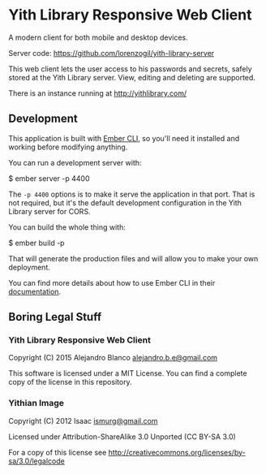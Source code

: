 # Yith Library Responsive Web Client

A modern client for both mobile and desktop devices.

Server code: https://github.com/lorenzogil/yith-library-server

This web client lets the user access to his passwords and secrets, safely
stored at the Yith Library server. View, editing and deleting are supported.

There is an instance running at http://yithlibrary.com/

## Development

This application is built with [Ember CLI](http://ember-cli.com/), so you'll
need it installed and working before modifying anything.

You can run a development server with:

  $ ember server -p 4400

The `-p 4400` options is to make it serve the application in that port. That is
not required, but it's the default development configuration in the Yith
Library server for CORS.

You can build the whole thing with:

  $ ember build -p

That will generate the production files and will allow you to make your own
deployment.

You can find more details about how to use Ember CLI in their
[documentation](http://ember-cli.com/user-guide/).

## Boring Legal Stuff

### Yith Library Responsive Web Client

Copyright (C) 2015 Alejandro Blanco <alejandro.b.e@gmail.com>

This software is licensed under a MIT License. You can find a complete copy of
the license in this repository.

### Yithian Image

Copyright (C) 2012 Isaac <ismurg@gmail.com>

Licensed under Attribution-ShareAlike 3.0 Unported (CC BY-SA 3.0)

For a copy of this license see
<http://creativecommons.org/licenses/by-sa/3.0/legalcode>

